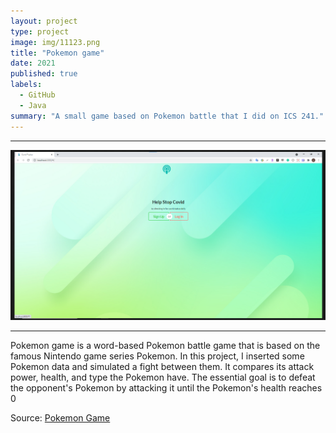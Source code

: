 ```yaml
---
layout: project
type: project
image: img/11123.png
title: "Pokemon game"
date: 2021
published: true
labels:
  - GitHub
  - Java
summary: "A small game based on Pokemon battle that I did on ICS 241."
---
```

<hr>
<img class="img-fluid" src="../img/1112.png">
<hr>
Pokemon game is a word-based Pokemon battle game that is based on the famous Nintendo game series Pokemon. In this
project, I inserted some Pokemon data and simulated a fight between them. It compares its attack power, health, and
type the Pokemon have. The essential goal is to defeat the opponent's Pokemon by attacking it until the Pokemon's
health reaches 0


Source: <a href="https://github.com/Zheng-Chen-He/a3-pokemon-hierarchy-f20-a3-group-3-1"><i class="large github icon "></i>Pokemon Game</a>
